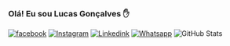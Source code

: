 ### Olá! Eu sou Lucas Gonçalves ✋
[![facebook](https://img.shields.io/badge/Facebook-1877F2?style=for-the-badge&logo=facebook&logoColor=white)]()
[![Instagram](https://img.shields.io/badge/Instagram-E4405F?style=for-the-badge&logo=instagram&logoColor=white
)](https://www.instagram.com/luccas_gonca)
[![Linkedink](https://img.shields.io/badge/LinkedIn-0077B5?style=for-the-badge&logo=linkedin&logoColor=white
)]()
[![Whatsapp](https://img.shields.io/badge/WhatsApp-25D366?style=for-the-badge&logo=whatsapp&logoColor=white
)]()
![GitHub Stats](https://github-readme-stats.vercel.app/api?username=lgg9083&show_icons=true&theme=transparent)




